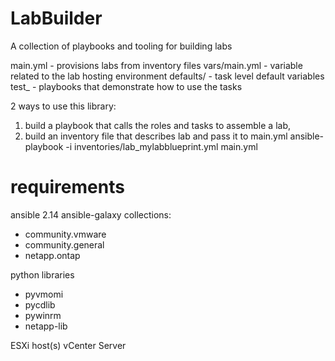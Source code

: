 # LabBuilder
 A collection of playbooks and tooling for building labs

main.yml - provisions labs from inventory files
vars/main.yml - variable related to the lab hosting environment
defaults/ - task level default variables
test_ - playbooks that demonstrate how to use the tasks


2 ways to use this library:
1. build a playbook that calls the roles and tasks to assemble a lab, 
2. build an inventory file that describes lab and pass it to main.yml
   ansible-playbook -i inventories/lab_mylabblueprint.yml main.yml


# requirements
ansible 2.14
ansible-galaxy collections:
- community.vmware
- community.general
- netapp.ontap

python libraries
- pyvmomi
- pycdlib
- pywinrm
- netapp-lib

ESXi host(s)
vCenter Server

